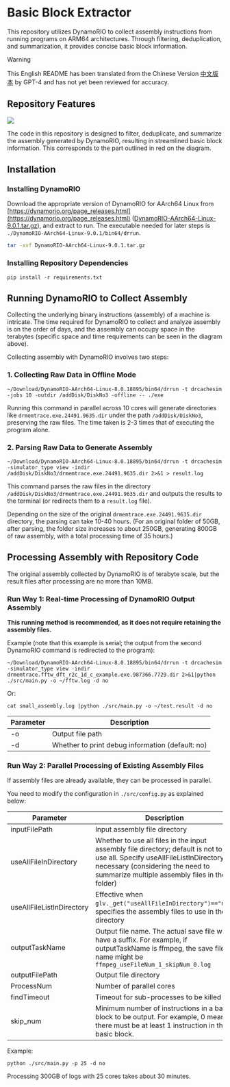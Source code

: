 # Basic Block Extractor

This repository utilizes DynamoRIO to collect assembly instructions from running programs on ARM64 architectures. Through filtering, deduplication, and summarization, it provides concise basic block information.

> [!WARNING]  
> This English README has been translated from the Chinese Version [中文版本](./README_CN.md) by GPT-4 and has not yet been reviewed for accuracy.

## Repository Features

![](https://pic.shaojiemike.top/img/20220712145409.png)

The code in this repository is designed to filter, deduplicate, and summarize the assembly generated by DynamoRIO, resulting in streamlined basic block information. This corresponds to the part outlined in red on the diagram.

## Installation

### Installing DynamoRIO

Download the appropriate version of DynamoRIO for AArch64 Linux from [https://dynamorio.org/page_releases.html](https://dynamorio.org/page_releases.html) ([DynamoRIO-AArch64-Linux-9.0.1.tar.gz](https://github.com/DynamoRIO/dynamorio/releases/download/release_9.0.1/DynamoRIO-AArch64-Linux-9.0.1.tar.gz)), and extract to run. The executable needed for later steps is `./DynamoRIO-AArch64-Linux-9.0.1/bin64/drrun`.

```bash
tar -xvf DynamoRIO-AArch64-Linux-9.0.1.tar.gz
```

### Installing Repository Dependencies
```
pip install -r requirements.txt
```

## Running DynamoRIO to Collect Assembly

Collecting the underlying binary instructions (assembly) of a machine is intricate. The time required for DynamoRIO to collect and analyze assembly is on the order of days, and the assembly can occupy space in the terabytes (specific space and time requirements can be seen in the diagram above).

Collecting assembly with DynamoRIO involves two steps:

### 1. Collecting Raw Data in Offline Mode
```
~/Download/DynamoRIO-AArch64-Linux-8.0.18895/bin64/drrun -t drcachesim -jobs 10 -outdir /addDisk/DiskNo3 -offline -- ./exe
```
Running this command in parallel across 10 cores will generate directories like `drmemtrace.exe.24491.9635.dir` under the path `/addDisk/DiskNo3`, preserving the raw files. The time taken is 2-3 times that of executing the program alone.

### 2. Parsing Raw Data to Generate Assembly
```
~/Download/DynamoRIO-AArch64-Linux-8.0.18895/bin64/drrun -t drcachesim -simulator_type view -indir /addDisk/DiskNo3/drmemtrace.exe.24491.9635.dir 2>&1 > result.log
```
This command parses the raw files in the directory `/addDisk/DiskNo3/drmemtrace.exe.24491.9635.dir` and outputs the results to the terminal (or redirects them to a `result.log` file).

Depending on the size of the original `drmemtrace.exe.24491.9635.dir` directory, the parsing can take 10-40 hours. (For an original folder of 50GB, after parsing, the folder size increases to about 250GB, generating 800GB of raw assembly, with a total processing time of 35 hours.)

## Processing Assembly with Repository Code

The original assembly collected by DynamoRIO is of terabyte scale, but the result files after processing are no more than 10MB.

### Run Way 1: Real-time Processing of DynamoRIO Output Assembly
**This running method is recommended, as it does not require retaining the assembly files.**

Example (note that this example is serial; the output from the second DynamoRIO command is redirected to the program):
```
~/Download/DynamoRIO-AArch64-Linux-8.0.18895/bin64/drrun -t drcachesim -simulator_type view -indir drmemtrace.fftw_dft_r2c_1d_c_example.exe.987366.7729.dir 2>&1|python ./src/main.py -o ~/fftw.log -d no
```
Or:
```
cat small_assembly.log |python ./src/main.py -o ~/test.result -d no
```
| Parameter | Description |
|-----------|-------------|
|-o         | Output file path |
|-d         | Whether to print debug information (default: no) |

### Run Way 2: Parallel Processing of Existing Assembly Files

If assembly files are already available, they can be processed in parallel.

You need to modify the configuration in `./src/config.py` as explained below:

| Parameter                  | Description |
|----------------------------|-------------|
|inputFilePath               | Input assembly file directory |
|useAllFileInDirectory       | Whether to use all files in the input assembly file directory; default is not to use all. Specify useAllFileListInDirectory if necessary (considering the need to summarize multiple assembly files in the folder) |
|useAllFileListInDirectory   | Effective when `glv._get("useAllFileInDirectory")=="no"`, specifies the assembly files to use in the directory |
|outputTaskName              | Output file name. The actual save file will have a suffix. For example, if outputTaskName is ffmpeg, the save file name might be `ffmpeg_useFileNum_1_skipNum_0.log` |
|outputFilePath              | Output file directory |
|ProcessNum                  | Number of parallel cores |
|findTimeout                 | Timeout for sub-processes to be killed |
|skip_num                    | Minimum number of instructions in a basic block to be output. For example, 0 means there must be at least 1 instruction in the basic block. |

Example:
```
python ./src/main.py -p 25 -d no
```

Processing 300GB of logs with 25 cores takes about 30 minutes.
